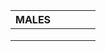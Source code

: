 |   MALES       |||||
|---|---|---|---|---|
|   |   |   |   |   |
|   |   |   |   |   |
|   |   |   |   |   |
